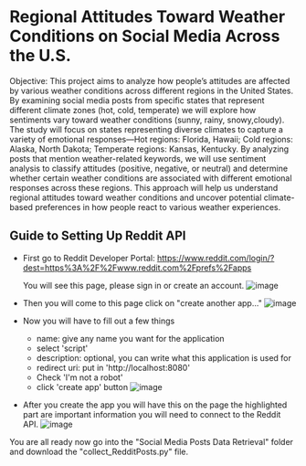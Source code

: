 Regional Attitudes Toward Weather Conditions on Social Media Across the U.S.
============================================================================

Objective: This project aims to analyze how people’s attitudes are affected by various weather conditions across different regions in the United States. By examining social media posts from specific states that represent different climate zones (hot, cold, temperate) we will explore how sentiments vary toward weather conditions (sunny, rainy, snowy,cloudy).
The study will focus on states representing diverse climates to capture a variety of emotional responses—Hot regions: Florida, Hawaii; Cold regions: Alaska, North Dakota; Temperate regions: Kansas, Kentucky. By analyzing posts that mention weather-related keywords, we will use sentiment analysis to classify attitudes (positive, negative, or neutral) and determine whether certain weather conditions are associated with different emotional responses across these regions. This approach will help us understand regional attitudes toward weather conditions and uncover potential climate-based preferences in how people react to various weather experiences.

## Guide to Setting Up Reddit API
- First go to Reddit Developer Portal:
   https://www.reddit.com/login/?dest=https%3A%2F%2Fwww.reddit.com%2Fprefs%2Fapps

  You will see this page, please sign in or create an account.
  ![image](https://github.com/user-attachments/assets/3ff13e1e-6f56-4108-8e48-ba9938976910)

- Then you will come to this page click on "create another app..."
  ![image](https://github.com/user-attachments/assets/a6ee7761-8c29-4e4d-bc86-14436e3e633a)

- Now you will have to fill out a few things
  - name: give any name you want for the application
  - select 'script'
  - description: optional, you can write what this application is used for
  - redirect uri: put in 'http://localhost:8080'
  - Check 'I'm not a robot'
  - click 'create app' button
![image](https://github.com/user-attachments/assets/1b3b7ac0-8c58-44f4-8858-cfc9182fcd76)

- After you create the app you will have this on the page the highlighted part are important information you will need to connect to the Reddit API.
![image](https://github.com/user-attachments/assets/942af98f-72ca-4437-84b1-452e4912a544)


You are all ready now go into the "Social Media Posts Data Retrieval" folder and download the "collect_RedditPosts.py" file.
